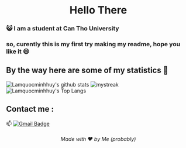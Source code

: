 <h1 align="center">Hello There</h1>

### :smiley_cat: I am a student at Can Tho University

### so, curently this is my first try making my readme, hope you like it 😄



## By the way here are some of my statistics 🚀
![Lamquocminhhuy's github stats](https://github-readme-stats.vercel.app/api?username=Lamquocminhhuy&show_icons=true&theme=tokyonight)
<img src="https://github-readme-streak-stats.herokuapp.com/?user=Lamquocminhhuy&theme=tokyonight" alt="mystreak"/>
![Lamquocminhhuy's Top Langs](https://github-readme-stats.vercel.app/api/top-langs/?username=Lamquocminhhuy&theme=tokyonight&layout=compact)




## Contact me : 
📫 [![Gmail Badge](https://img.shields.io/badge/-lamquocminhhuy@gmail.com-blue?style=flat-roundedrectangle&logo=Gmail&logoColor=white&link=mailto:lamquocminhhuy@gmail.com)](lamquocminhhuy@gmail.com)




<h6 align="center">Made with ❤️ by Me (probably)</h6>


